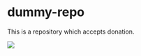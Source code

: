 # dummy-repo
This is a repository which accepts donation.

[![](https://img.shields.io/badge/Donate-Jupyter?style=for-the-badge)](https://razorpay.webug.space/kunaltawatia/dummy-repo)